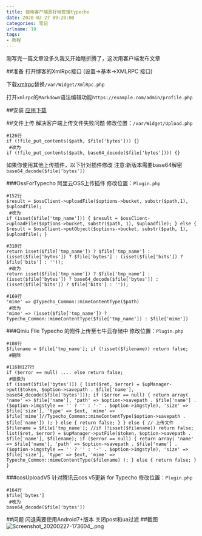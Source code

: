```yaml
---
title: 使用客户端更好地管理typecho
date: 2020-02-27 09:20:00
categories: 笔记
urlname: 10
tags:
- 教程
---
```

<!--markdown-->刚写完一篇文章没多久我又开始瞎折腾了，这次用客户端发布文章

##准备
 打开博客的XmlRpc接口 (设置->基本->XMLRPC 接口)

下载[xmlrpc](https://github.com/kraity/typecho-xmlrpc)替换`/var/Widget/XmlRpc.php`

打开`xmlrpc`的`Markdown`语法编辑功能`https://example.com/admin/profile.php`

##安装
[应用下载](https://www.coolapk.com/apk/240898)

##文件上传
解决客户端上传文件失败问题
修改位置：`/var/Widget/Upload.php` 
```
#126行
if (!file_put_contents($path, $file['bytes'])) {}
 #改为
if (!file_put_contents($path, base64_decode($file['bytes']))) {}
```
如果你使用其他上传插件，以下针对插件修改
注意:新版本需要base64解密`base64_decode($file['bytes'])`

###OssForTypecho 阿里云OSS上传插件
修改位置：`Plugin.php`
```
#152行
$result = $ossClient->uploadFile($options->bucket, substr($path,1), $uploadfile);
 #改为
if (isset($file['tmp_name'])) { $result = $ossClient->uploadFile($options->bucket, substr($path, 1), $uploadfile); } else { $result = $ossClient->putObject($options->bucket, substr($path, 1), $uploadfile); }
```
```
#310行
return isset($file['tmp_name']) ? $file['tmp_name'] : (isset($file['bytes']) ? $file['bytes'] : (isset($file['bits']) ? $file['bits'] : ''));
 #改为
return isset($file['tmp_name']) ? $file['tmp_name'] : (isset($file['bytes']) ? base64_decode($file['bytes']) : (isset($file['bits']) ? $file['bits'] : ''));
```
```
#169行
'mime' => @Typecho_Common::mimeContentType($path)
 #改为
'mime' => (isset($file['tmp_name']) ? Typecho_Common::mimeContentType($file['tmp_name']) : $file['mime'])
```
###Qiniu File Typecho 的附件上传至七牛云存储中
修改位置：`Plugin.php`
```
#108行
$filename = $file['tmp_name']; if (!isset($filename)) return false;
 #删除
```
```
#116到127行
if ($error == null) .... else return false; 
 #替换为
if (isset($file['bytes'])) { list($ret, $error) = $upManager->put($token, $option->savepath . $file['name'], base64_decode($file['bytes'])); if ($error == null) { return array( 'name' => $file['name'], 'path' => $option->savepath . $file['name'] . ($option->imgstyle == '' ? '' : '-' . $option->imgstyle), 'size' => $file['size'], 'type' => $ext, 'mime' => $file['mime']//Typecho_Common::mimeContentType($option->savepath . $file['name']) ); } else { return false; } } else { // 上传文件 $filename = $file['tmp_name']; //if (!isset($filename)) return false; list($ret, $error) = $upManager->putFile($token, $option->savepath . $file['name'], $filename); if ($error == null) { return array( 'name' => $file['name'], 'path' => $option->savepath . $file['name'] . ($option->imgstyle == '' ? '' : '-' . $option->imgstyle), 'size' => $file['size'], 'type' => $ext, 'mime' => Typecho_Common::mimeContentType($filename) ); } else { return false; } }
```

###cosUploadV5 针对腾讯云cos v5更新 for Typecho
修改位置：`Plugin.php`
```
#164行
$file['bytes']
 #改为
base64_decode($file['bytes'])
```
##问题
闪退需要使用Android7+版本
关闭post和ua过滤
##截图
![Screenshot_20200227-173604_.png](https://i.loli.net/2020/02/27/InQgGLz5Om9vyXJ.png)